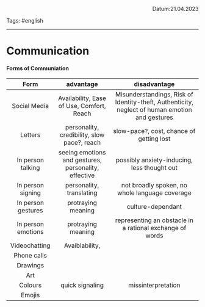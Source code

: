 <p align="right">Datum:21.04.2023</p>

Tags: #english 

---
# Communication
#### Forms of Communiation
Form | advantage | disadvantage
:-:|:-:|:-:
Social Media | Availability, Ease of Use, Comfort, Reach| Misunderstandings, Risk of Identity-theft, Authenticity, neglect of human emotion and gestures
Letters|personality, credibility, slow pace?, reach | slow-pace?, cost, chance of getting lost
In person talking| seeing emotions and gestures, personality, effective | possibly anxiety-inducing, less thought out 
In person signing| personality, translating | not broadly spoken, no whole language coverage
In person gestures| protraying meaning | culture-dependant
In person emotions| protraying meaning | representing an obstacle in a rational exchange of words
Videochatting| Avaiblability, 
Phone calls|
Drawings|
Art|
Colours| quick signaling | missinterpretation
Emojis|

